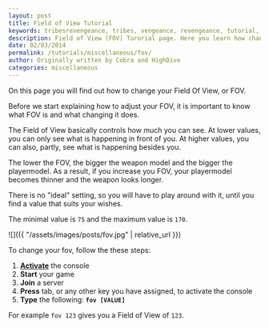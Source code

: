 ```yaml
---
layout: post
title: Field of View Tutorial
keywords: tribesrevengeance, tribes, vengeance, revengeance, tutorial, guide, change, fov, field, of, view, console, playmodel, width, speed
description: Field of View (FOV) Turorial page. Here you learn how change your FOV.
date: 02/03/2014
permalink: /tutorials/miscellaneous/fov/
author: Originally written by Cobra and HighDive
categories: miscellaneous
---
```


On this page you will find out how to change your Field Of View, or FOV.

Before we start explaining how to adjust your FOV, it is important to know what FOV is and what changing it does.

The Field of View basically controls how much you can see. At lower values, you can only see what is happening in front of you. At higher values, you can also, partly, see what is happening besides you.

The lower the FOV, the bigger the weapon model and the bigger the playermodel. As a result, if you increase you FOV, your playermodel becomes thinner and the weapon looks longer.

There is no "ideal" setting, so you will have to play around with it, until you find a value that suits your wishes.

The minimal value is `75` and the maximum value is `170`.

![]({{ "/assets/images/posts/fov.jpg" | relative_url }})

To change your fov, follow the these steps:

1. **[Activate](enablingconsole.php)** the console
2. **Start** your game
3. **Join** a server
4. **Press** tab, or any other key you have assigned, to activate the console
5. **Type** the following: **`fov [VALUE]`**

For example `fov 123` gives you a Field of View of `123`.
